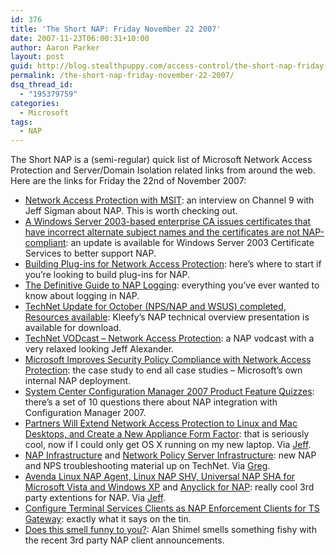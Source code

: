 ```yaml
---
id: 376
title: 'The Short NAP: Friday November 22 2007'
date: 2007-11-23T06:00:31+10:00
author: Aaron Parker
layout: post
guid: http://blog.stealthpuppy.com/access-control/the-short-nap-friday-november-22-2007
permalink: /the-short-nap-friday-november-22-2007/
dsq_thread_id:
  - "195379759"
categories:
  - Microsoft
tags:
  - NAP
---
```

The Short NAP is a (semi-regular) quick list of Microsoft Network Access Protection and Server/Domain Isolation related links from around the web. Here are the links for Friday the 22nd of November 2007:

  * [Network Access Protection with MSIT](http://channel9.msdn.com/Showpost.aspx?postid=347154): an interview on Channel 9 with Jeff Sigman about NAP. This is worth checking out.
  * [A Windows Server 2003-based enterprise CA issues certificates that have incorrect alternate subject names and the certificates are not NAP-compliant](http://support.microsoft.com/kb/943089/en-us): an update is available for Windows Server 2003 Certificate Services to better support NAP.
  * [Building Plug-ins for Network Access Protection](http://msdn2.microsoft.com/en-us/library/bb945062.aspx): here&#8217;s where to start if you&#8217;re looking to build plug-ins for NAP.
  * [The Definitive Guide to NAP Logging](http://blogs.technet.com/wincat/archive/2007/10/29/the-definitive-guide-to-nap-logging.aspx): everything you&#8217;ve ever wanted to know about logging in NAP.
  * [TechNet Update for October (NPS/NAP and WSUS) completed, Resources available](http://blogs.technet.com/mkleef/archive/2007/11/01/technet-update-for-october-nps-nap-and-wsus-completed-resources-available.aspx): Kleefy&#8217;s NAP technical overview presentation is available for download.
  * [TechNet VODcast &#8211; Network Access Protection](http://blogs.technet.com/itproaustralia/archive/2007/10/08/technet-vodcast-network-access-protection.aspx): a NAP vodcast with a very relaxed looking Jeff Alexander.
  * [Microsoft Improves Security Policy Compliance with Network Access Protection](http://www.microsoft.com/casestudies/casestudy.aspx?casestudyid=4000000983): the case study to end all case studies &#8211; Microsoft&#8217;s own internal NAP deployment.
  * [System Center Configuration Manager 2007 Product Feature Quizzes](http://www.microsoft.com/downloads/details.aspx?familyid=b9fb478a-ec98-47f2-b31e-57443a8ae88f&displaylang=en&tm): there&#8217;s a set of 10 questions there about NAP integration with Configuration Manager 2007.
  * [Partners Will Extend Network Access Protection to Linux and Mac Desktops, and Create a New Appliance Form Factor](http://www.microsoft.com/presspass/misc/11-13NAPSideBar.mspx): that is seriously cool, now if I could only get OS X running on my new laptop. Via [Jeff](http://blogs.technet.com/nap/archive/2007/11/13/partners-will-extend-nap-to-linux-and-mac-desktops.aspx).
  * [NAP Infrastructure](http://technet2.microsoft.com/windowsserver2008/en/library/b502f974-d99a-43d3-8e37-a631bf2f66321033.mspx?mfr=true) and [Network Policy Server Infrastructure](http://technet2.microsoft.com/windowsserver2008/en/library/b1a177e6-fd36-4396-9fe7-314460d83c3f1033.mspx?mfr=true): new NAP and NPS troubleshooting material up on TechNet. Via [Greg](http://blogs.technet.com/nap/archive/2007/11/08/nap-troubleshooting-content-on-technet.aspx).
  * [Avenda Linux NAP Agent, Linux NAP SHV, Universal NAP SHA for Microsoft Vista and Windows XP](http://www.avendasys.com/products/nap.shtml) and [Anyclick for NAP](http://unetsystem.co.kr/nap/): really cool 3rd party extentions for NAP. Via [Jeff](http://blogs.technet.com/nap/archive/2007/11/07/linux-nap-progress-scriptable-health-checker.aspx).
  * [Configure Terminal Services Clients as NAP Enforcement Clients for TS Gateway](http://www.microsoft.com/downloads/details.aspx?familyid=cb986639-20e5-4f16-8e48-be68d23dc888&displaylang=en): exactly what it says on the tin.
  * [Does this smell funny to you?](http://www.stillsecureafteralltheseyears.com/ashimmy/2007/11/does-this-smell.html): Alan Shimel smells something fishy with the recent 3rd party NAP client announcements.